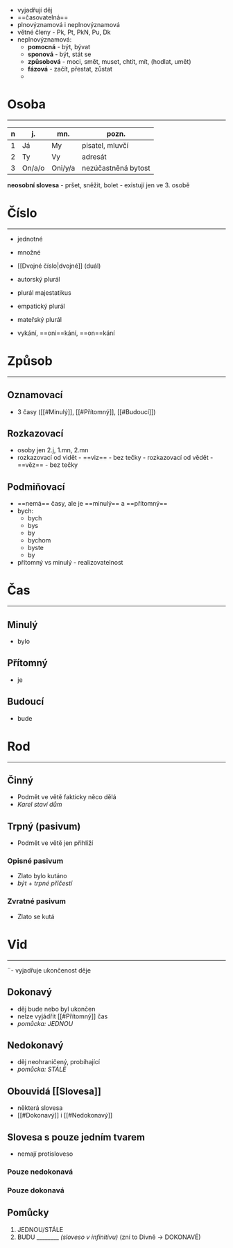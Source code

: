 - vyjadřují děj
- ==časovatelná==
- plnovýznamová i neplnovýznamová
- větné členy - Pk, Pt, PkN, Pu, Dk
-  neplnovýznamová:
	- **pomocná** - být, bývat
	- **sponová** - být, stát se
	- **způsobová** - moci, smět, muset, chtít, mít, (hodlat, umět)
	- **fázová** - začít, přestat, zůstat
	- 

# Osoba
---

| n   | j.     | mn.     | pozn.               |
| --- | ------ | ------- | ------------------- |
| 1   | Já     | My      | pisatel, mluvčí     |
| 2   | Ty     | Vy      | adresát             |
| 3   | On/a/o | Oni/y/a | nezúčastněná bytost |

**neosobní slovesa** - pršet, sněžit, bolet - existují jen ve 3. osobě

# Číslo
---
- jednotné
- množné
- [[Dvojné číslo|dvojné]] (duál)

- autorský plurál
- plurál majestatikus
- empatický plurál
- mateřský plurál
- vykání, ==oni==kání, ==on==kání

# Způsob
---
## Oznamovací
- 3 časy ([[#Minulý]], [[#Přítomný]], [[#Budoucí]])
 
## Rozkazovací
- osoby jen 2.j, 1.mn, 2.mn
- rozkazovací od vidět - ==viz== - bez tečky	- rozkazovací od vědět - ==věz== - bez tečky

## Podmiňovací
- ==nemá== časy, ale je ==minulý== a ==přítomný==
- bych:
	- bych
	- bys
	- by
	- bychom
	- byste
	- by
- přítomný vs minulý - realizovatelnost

# Čas
---
## Minulý
- bylo
## Přítomný
- je
## Budoucí
- bude

# Rod
---
## Činný
- Podmět ve větě fakticky něco dělá
- _Karel staví dům_

## Trpný (pasivum)
- Podmět ve větě jen přihlíží
### Opisné pasivum
- Zlato bylo kutáno
- _být + trpné příčestí_

### Zvratné pasivum
- Zlato se kutá

# Vid
---
¨- vyjadřuje ukončenost děje
## Dokonavý
- děj bude nebo byl ukončen
- nelze vyjádřit [[#Přítomný]] čas
- _pomůcka: JEDNOU_

## Nedokonavý
- děj neohraničený, probíhající
- _pomůcka: STÁLE_

## Obouvidá [[Slovesa]]
- některá slovesa
- [[#Dokonavý]] i [[#Nedokonavý]]

## Slovesa s pouze jedním tvarem
- nemají protisloveso
### Pouze nedokonavá
### Pouze dokonavá

## Pomůcky
1. JEDNOU/STÁLE
1. BUDU  ________ _(sloveso v infinitivu)_ (zní to Divně  $\longrightarrow$ DOKONAVÉ)